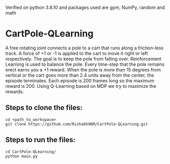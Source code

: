Verified on python 3.8.10 and packages used are gym, NumPy, random and math

# CartPole-QLearning
A free rotating joint connects a pole to a cart that runs along a friction-less track. A force of +1 or -1 is applied to the cart to move it right or left respectively. The goal is to keep the pole from falling over. Reinforcement Learning is used to balance the pole. Every time-step that the pole remains erect earns you a +1 reward. When the pole is more than 15 degrees from vertical or the cart goes more than 2.4 units away from the center, the episode terminates. Each episode is 200 frames long so the maximum reward is 200. Using Q-Learning based on MDP we try to maximize the rewards.

## Steps to clone the files:
```
cd <path_to_workspace>
git clone https://github.com/Rishabh96M/CartPole-QLearning.git
```

## Steps to run the files:
```
cd CartPole-QLearning/
python main.py
```
